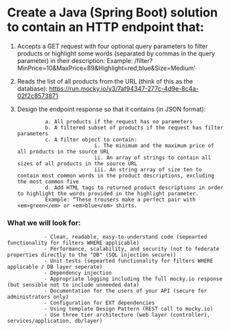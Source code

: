# Create a Java (Spring Boot) solution to contain an HTTP endpoint that:

1. Accepts a GET request with four optional query parameters to filter products or highlight some words (separated by commas in the query parameter) in their description:
                Example: /filter?MinPrice=10&MaxPrice=89&Highlight=red,blue&Size=Medium'
2. Reads the list of all products from the URL (think of this as the database):
https://run.mocky.io/v3/7af94347-277c-4d9e-8c4a-02f2c8573871
3. Design the endpoint response so that it contains (in JSON format):

                a. All products if the request has no parameters
                b. A filtered subset of products if the request has filter parameters
                c. A filter object to contain:
                                i. The minimum and the maximum price of all products in the source URL
                                ii. An array of strings to contain all sizes of all products in the source URL
                                iii. An string array of size ten to contain most common words in the product descriptions, excluding the most common five
                d. Add HTML tags to returned product descriptions in order to highlight the words provided in the highlight parameter.
                Example: “These trousers make a perfect pair with <em>green</em> or <em>blue</em> shirts.
### What we will look for:
                - Clean, readable, easy-to-understand code (sepearted functionality for filters WHERE applicable)
                - Performance, scalability, and security (not to federate properties directly to the "DB" (SQL injection secure))
                - Unit tests (sepearted functionality for filters WHERE applicable / DB layer seperate)
                - Dependency injection 
                - Appropriate logging including the full mocky.io response (but sensible not to include unneeded data)
                - Documentation for the users of your API (secure for administrators only) 
                - Configuration for EXT dependencies
                - Using template Design Pattern (REST call to mocky.io)
                - Use three tier architecture (web layer (controller), services/application, db/layer)
